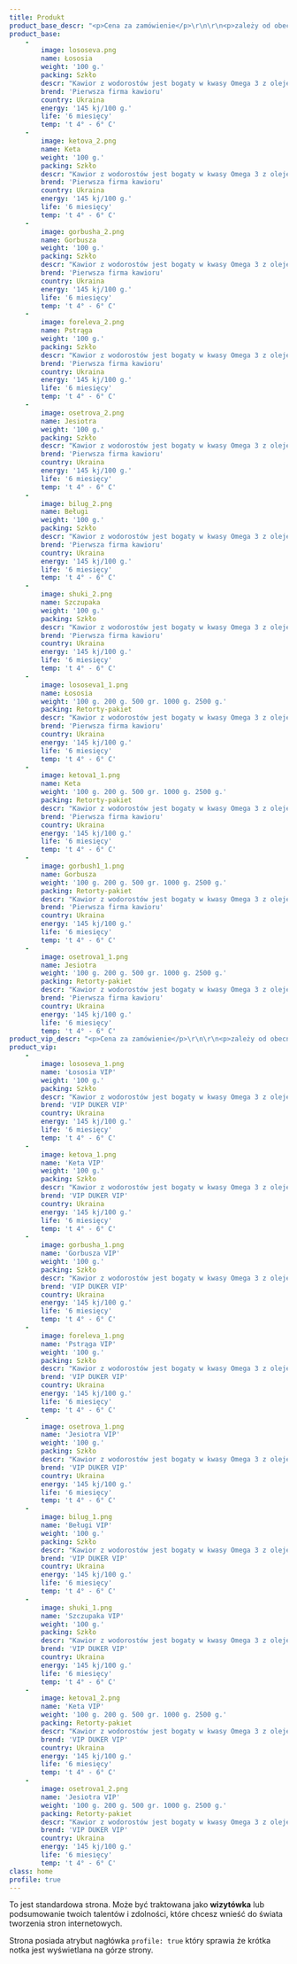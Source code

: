 ```yaml
---
title: Produkt
product_base_descr: "<p>Cena za zamówienie</p>\r\n\r\n<p>zależy od obecności i wielkości zamówienia.</p>\r\n\r\n<p>Minimalna ilość - od 500 kg.</p>"
product_base:
    -
        image: lososeva.png
        name: Łososia
        weight: '100 g.'
        packing: Szkło
        descr: "Kawior z wodorostów jest bogaty w kwasy Omega 3 z olejem rybim.\r\nW smaku zbliżona do naturalnej"
        brend: 'Pierwsza firma kawioru'
        country: Ukraina
        energy: '145 kj/100 g.'
        life: '6 miesięcy'
        temp: 't 4° - 6° C'
    -
        image: ketova_2.png
        name: Keta
        weight: '100 g.'
        packing: Szkło
        descr: "Kawior z wodorostów jest bogaty w kwasy Omega 3 z olejem rybim.\r\nW smaku zbliżona do naturalnej"
        brend: 'Pierwsza firma kawioru'
        country: Ukraina
        energy: '145 kj/100 g.'
        life: '6 miesięcy'
        temp: 't 4° - 6° C'
    -
        image: gorbusha_2.png
        name: Gorbusza
        weight: '100 g.'
        packing: Szkło
        descr: "Kawior z wodorostów jest bogaty w kwasy Omega 3 z olejem rybim.\r\nW smaku zbliżona do naturalnej"
        brend: 'Pierwsza firma kawioru'
        country: Ukraina
        energy: '145 kj/100 g.'
        life: '6 miesięcy'
        temp: 't 4° - 6° C'
    -
        image: foreleva_2.png
        name: Pstrąga
        weight: '100 g.'
        packing: Szkło
        descr: "Kawior z wodorostów jest bogaty w kwasy Omega 3 z olejem rybim.\r\nW smaku zbliżona do naturalnej"
        brend: 'Pierwsza firma kawioru'
        country: Ukraina
        energy: '145 kj/100 g.'
        life: '6 miesięcy'
        temp: 't 4° - 6° C'
    -
        image: osetrova_2.png
        name: Jesiotra
        weight: '100 g.'
        packing: Szkło
        descr: "Kawior z wodorostów jest bogaty w kwasy Omega 3 z olejem rybim.\r\nW smaku zbliżona do naturalnej"
        brend: 'Pierwsza firma kawioru'
        country: Ukraina
        energy: '145 kj/100 g.'
        life: '6 miesięcy'
        temp: 't 4° - 6° C'
    -
        image: bilug_2.png
        name: Beługi
        weight: '100 g.'
        packing: Szkło
        descr: "Kawior z wodorostów jest bogaty w kwasy Omega 3 z olejem rybim.\r\nW smaku zbliżona do naturalnej"
        brend: 'Pierwsza firma kawioru'
        country: Ukraina
        energy: '145 kj/100 g.'
        life: '6 miesięcy'
        temp: 't 4° - 6° C'
    -
        image: shuki_2.png
        name: Szczupaka
        weight: '100 g.'
        packing: Szkło
        descr: "Kawior z wodorostów jest bogaty w kwasy Omega 3 z olejem rybim.\r\nW smaku zbliżona do naturalnej"
        brend: 'Pierwsza firma kawioru'
        country: Ukraina
        energy: '145 kj/100 g.'
        life: '6 miesięcy'
        temp: 't 4° - 6° C'
    -
        image: lososeva1_1.png
        name: Łososia
        weight: '100 g. 200 g. 500 gr. 1000 g. 2500 g.'
        packing: Retorty-pakiet
        descr: "Kawior z wodorostów jest bogaty w kwasy Omega 3 z olejem rybim.\r\nW smaku zbliżona do naturalnej"
        brend: 'Pierwsza firma kawioru'
        country: Ukraina
        energy: '145 kj/100 g.'
        life: '6 miesięcy'
        temp: 't 4° - 6° C'
    -
        image: ketova1_1.png
        name: Keta
        weight: '100 g. 200 g. 500 gr. 1000 g. 2500 g.'
        packing: Retorty-pakiet
        descr: "Kawior z wodorostów jest bogaty w kwasy Omega 3 z olejem rybim.\r\nW smaku zbliżona do naturalnej"
        brend: 'Pierwsza firma kawioru'
        country: Ukraina
        energy: '145 kj/100 g.'
        life: '6 miesięcy'
        temp: 't 4° - 6° C'
    -
        image: gorbush1_1.png
        name: Gorbusza
        weight: '100 g. 200 g. 500 gr. 1000 g. 2500 g.'
        packing: Retorty-pakiet
        descr: "Kawior z wodorostów jest bogaty w kwasy Omega 3 z olejem rybim.\r\nW smaku zbliżona do naturalnej"
        brend: 'Pierwsza firma kawioru'
        country: Ukraina
        energy: '145 kj/100 g.'
        life: '6 miesięcy'
        temp: 't 4° - 6° C'
    -
        image: osetrova1_1.png
        name: Jesiotra
        weight: '100 g. 200 g. 500 gr. 1000 g. 2500 g.'
        packing: Retorty-pakiet
        descr: "Kawior z wodorostów jest bogaty w kwasy Omega 3 z olejem rybim.\r\nW smaku zbliżona do naturalnej"
        brend: 'Pierwsza firma kawioru'
        country: Ukraina
        energy: '145 kj/100 g.'
        life: '6 miesięcy'
        temp: 't 4° - 6° C'
product_vip_descr: "<p>Cena za zamówienie</p>\r\n\r\n<p>zależy od obecności i wielkości zamówienia.</p>\r\n\r\n<p>Minimalna ilość - od 500 kg.</p>"
product_vip:
    -
        image: lososeva_1.png
        name: 'Łososia VIP'
        weight: '100 g.'
        packing: Szkło
        descr: "Kawior z wodorostów jest bogaty w kwasy Omega 3 z olejem rybim.\r\nW smaku zbliżona do naturalnej"
        brend: 'VIP DUKER VIP'
        country: Ukraina
        energy: '145 kj/100 g.'
        life: '6 miesięcy'
        temp: 't 4° - 6° C'
    -
        image: ketova_1.png
        name: 'Keta VIP'
        weight: '100 g.'
        packing: Szkło
        descr: "Kawior z wodorostów jest bogaty w kwasy Omega 3 z olejem rybim.\r\nW smaku zbliżona do naturalnej"
        brend: 'VIP DUKER VIP'
        country: Ukraina
        energy: '145 kj/100 g.'
        life: '6 miesięcy'
        temp: 't 4° - 6° C'
    -
        image: gorbusha_1.png
        name: 'Gorbusza VIP'
        weight: '100 g.'
        packing: Szkło
        descr: "Kawior z wodorostów jest bogaty w kwasy Omega 3 z olejem rybim.\r\nW smaku zbliżona do naturalnej"
        brend: 'VIP DUKER VIP'
        country: Ukraina
        energy: '145 kj/100 g.'
        life: '6 miesięcy'
        temp: 't 4° - 6° C'
    -
        image: foreleva_1.png
        name: 'Pstrąga VIP'
        weight: '100 g.'
        packing: Szkło
        descr: "Kawior z wodorostów jest bogaty w kwasy Omega 3 z olejem rybim.\r\nW smaku zbliżona do naturalnej"
        brend: 'VIP DUKER VIP'
        country: Ukraina
        energy: '145 kj/100 g.'
        life: '6 miesięcy'
        temp: 't 4° - 6° C'
    -
        image: osetrova_1.png
        name: 'Jesiotra VIP'
        weight: '100 g.'
        packing: Szkło
        descr: "Kawior z wodorostów jest bogaty w kwasy Omega 3 z olejem rybim.\r\nW smaku zbliżona do naturalnej"
        brend: 'VIP DUKER VIP'
        country: Ukraina
        energy: '145 kj/100 g.'
        life: '6 miesięcy'
        temp: 't 4° - 6° C'
    -
        image: bilug_1.png
        name: 'Beługi VIP'
        weight: '100 g.'
        packing: Szkło
        descr: "Kawior z wodorostów jest bogaty w kwasy Omega 3 z olejem rybim.\r\nW smaku zbliżona do naturalnej"
        brend: 'VIP DUKER VIP'
        country: Ukraina
        energy: '145 kj/100 g.'
        life: '6 miesięcy'
        temp: 't 4° - 6° C'
    -
        image: shuki_1.png
        name: 'Szczupaka VIP'
        weight: '100 g.'
        packing: Szkło
        descr: "Kawior z wodorostów jest bogaty w kwasy Omega 3 z olejem rybim.\r\nW smaku zbliżona do naturalnej"
        brend: 'VIP DUKER VIP'
        country: Ukraina
        energy: '145 kj/100 g.'
        life: '6 miesięcy'
        temp: 't 4° - 6° C'
    -
        image: ketova1_2.png
        name: 'Keta VIP'
        weight: '100 g. 200 g. 500 gr. 1000 g. 2500 g.'
        packing: Retorty-pakiet
        descr: "Kawior z wodorostów jest bogaty w kwasy Omega 3 z olejem rybim.\r\nW smaku zbliżona do naturalnej"
        brend: 'VIP DUKER VIP'
        country: Ukraina
        energy: '145 kj/100 g.'
        life: '6 miesięcy'
        temp: 't 4° - 6° C'
    -
        image: osetrova1_2.png
        name: 'Jesiotra VIP'
        weight: '100 g. 200 g. 500 gr. 1000 g. 2500 g.'
        packing: Retorty-pakiet
        descr: "Kawior z wodorostów jest bogaty w kwasy Omega 3 z olejem rybim.\r\nW smaku zbliżona do naturalnej"
        brend: 'VIP DUKER VIP'
        country: Ukraina
        energy: '145 kj/100 g.'
        life: '6 miesięcy'
        temp: 't 4° - 6° C'
class: home
profile: true
---
```


To jest standardowa strona. Może być traktowana jako **wizytówka** lub podsumowanie twoich talentów i zdolności, które chcesz wnieść do świata tworzenia stron internetowych.

Strona posiada atrybut nagłówka `profile: true` który sprawia że krótka notka jest wyświetlana na górze strony.